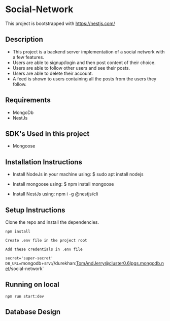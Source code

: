 # Social-Network
This project is bootstrapped with https://nestjs.com/

## **Description**
- This project is a backend server implementation of a social network with a few features.
- Users are able to signup/login and then post content of their choice.
- Users are able to follow other users and see their posts.
- Users are able to delete their account.
- A feed is shown to users containing all the posts from the users they follow.

## **Requirements**
- MongoDb
- NestJs

## **SDK's Used in this project**
- Mongoose

## **Installation Instructions**
- Install NodeJs in your machine using: $ sudo apt install nodejs

- Install mongoose using: $ npm install mongoose
- Install NestJs using: npm i -g @nestjs/cli

## **Setup Instructions**
Clone the repo and install the dependencies.

`npm install`

`Create .env file in the project root`

`Add these credentials in .env file`

`secret='super-secret'
DB_URL=`mongodb+srv://durekhan:TomAndJerry@cluster0.6lpgs.mongodb.net/social-network`

## **Running on local**

`npm run start:dev`

## **Database Design**
